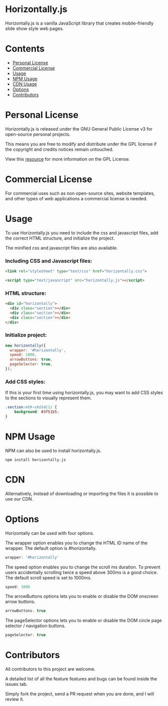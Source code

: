 # Horizontally.js

Horizontally.js is a vanilla JavaScript library that creates mobile-friendly slide show style web pages. 

<!-- Try our [online demo](https://horizontally.com). -->

# Contents
- [Personal License](#Personal-License)
- [Commercial License](#Commercial-License)
- [Usage](#Usage)
- [NPM Usage](#NPM-Usage)
- [CDN Usage](#CDN-Usage)
- [Options](#Options)
- [Contributors](#Contributors)

# Personal License

Horizontally.js is released under the GNU General Public License v3 for open-source personal projects. 

This means you are free to modify and distribute under the GPL license if the copyright and credits notices remain untouched.

View this [resource](https://choosealicense.com/licenses/gpl-3.0/) for more information on the GPL License. 

# Commercial License

For commercial uses such as non open-source sites, website templates, and other types of web applications a commercial license is needed.

<!-- For more information on commercial licenses, take a look at our site ().  -->

# Usage

To use Horizontally.js you need to include the css and javascript files, add the correct HTML structure, and initialize the project. 

The minified css and javascript files are also available. 

### Including CSS and Javascript files:

```html
<link rel="stylesheet" type="text/css" href="horizontally.css">

<script type="text/javascript" src="horizontally.js"></script>
```

### HTML structure:

```html
<div id="horizontally">
  <div class="section"></div>
  <div class="section"></div>
  <div class="section"></div>
</div>
```

### Initialize project:

```javascript
new horizontally({
  wrapper: '#horizontally',
  speed: 1000,
  arrowButtons: true,
  pageSelector: true,
});
```

### Add CSS styles:

If this is your first time using horizontally.js, you may want to add CSS styles to the sections to visually represent them. 

```css
.section:nth-child(1) {
	background: #3f51b5;
}
```

# NPM Usage

NPM can also be used to install horizontally.js.

```
npm install horizontally.js
```

# CDN

Alternatively, instead of downloading or importing the files it is possible to use our CDN.


# Options 

Horizontally can be used with four options. 

The wrapper option enables you to change the HTML ID name of the wrapper. The default option is #horizontally.
```javascript
wrapper: '#horizontally'
```

The speed option enables you to change the scroll ms duration. To prevent users accidentally scrolling twice a speed above 300ms is a good choice. The default scroll speed is set to 1000ms.
```javascript
speed: 1000
```

The arrowButtons options lets you to enable or disable the DOM onscreen arrow buttons.
```javascript
arrowButtons: true
```

The pageSelector options lets you to enable or disable the DOM circle page selector / navigation buttons.
```javascript
pageSelector: true
```

# Contributors

All contributors to this project are welcome.

A detailed list of all the feature features and bugs can be found inside the issues tab.

Simply fork the project, send a PR request when you are done, and I will review it.